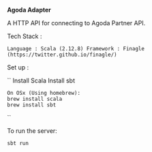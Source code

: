 **Agoda Adapter**

A HTTP API for connecting to Agoda Partner API.

Tech Stack :

``
    Language : Scala (2.12.8)
    Framework : Finagle (https://twitter.github.io/finagle/)
``

Set up :

``
    Install Scala
    Install sbt 
    
    On OSx (Using homebrew):
    brew install scala
    brew install sbt
``

To run the server:

``
    sbt run
``